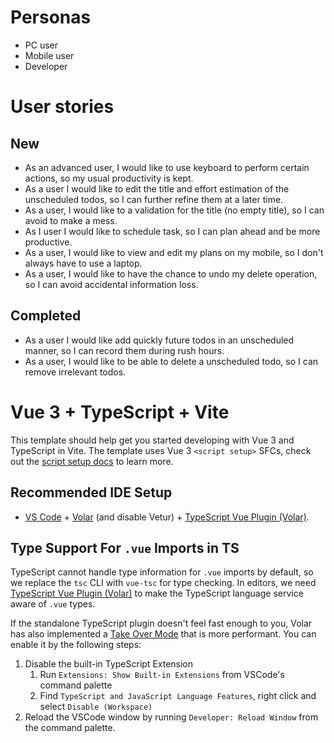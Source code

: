 # Personas

- PC user
- Mobile user
- Developer

# User stories

## New

- As an advanced user, I would like to use keyboard to perform certain actions, so my usual productivity is kept.
- As a user I would like to edit the title and effort estimation of the unscheduled todos, so I can further refine them at a later time.
- As a user, I would like to a validation for the title (no empty title), so I can avoid to make a mess.
- As I user I would like to schedule task, so I can plan ahead and be more productive.
- As a user, I would like to view and edit my plans on my mobile, so I don't always have to use a laptop.
- As a user, I would like to have the chance to undo my delete operation, so I can avoid accidental information loss.

## Completed

- As a user I would like add quickly future todos in an unscheduled manner, so I can record them during rush hours.
- As a user, I would like to be able to delete a unscheduled todo, so I can remove irrelevant todos.

# Vue 3 + TypeScript + Vite

This template should help get you started developing with Vue 3 and TypeScript in Vite. The template uses Vue 3 `<script setup>` SFCs, check out the [script setup docs](https://v3.vuejs.org/api/sfc-script-setup.html#sfc-script-setup) to learn more.

## Recommended IDE Setup

- [VS Code](https://code.visualstudio.com/) + [Volar](https://marketplace.visualstudio.com/items?itemName=Vue.volar) (and disable Vetur) + [TypeScript Vue Plugin (Volar)](https://marketplace.visualstudio.com/items?itemName=Vue.vscode-typescript-vue-plugin).

## Type Support For `.vue` Imports in TS

TypeScript cannot handle type information for `.vue` imports by default, so we replace the `tsc` CLI with `vue-tsc` for type checking. In editors, we need [TypeScript Vue Plugin (Volar)](https://marketplace.visualstudio.com/items?itemName=Vue.vscode-typescript-vue-plugin) to make the TypeScript language service aware of `.vue` types.

If the standalone TypeScript plugin doesn't feel fast enough to you, Volar has also implemented a [Take Over Mode](https://github.com/johnsoncodehk/volar/discussions/471#discussioncomment-1361669) that is more performant. You can enable it by the following steps:

1. Disable the built-in TypeScript Extension
   1. Run `Extensions: Show Built-in Extensions` from VSCode's command palette
   2. Find `TypeScript and JavaScript Language Features`, right click and select `Disable (Workspace)`
2. Reload the VSCode window by running `Developer: Reload Window` from the command palette.
